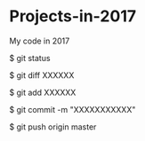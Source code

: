 # Projects-in-2017
My code in 2017

$ git status

$ git diff XXXXXX

$ git add XXXXXX

$ git commit -m "XXXXXXXXXXX"

$ git push origin master
